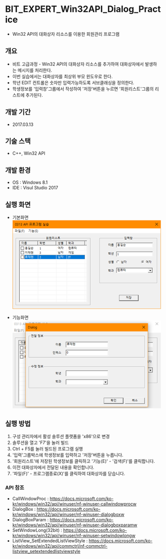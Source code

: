 # BIT_EXPERT_Win32API_Dialog_Practice
* Win32 API의 대화상자 리소스를 이용한 회원관리 프로그램

## 개요
* 비트 고급과정 - Win32 API의 대화상자 리소스를 추가하여 대화상자에서 발생하는 메시지를 처리한다.
* 이번 실습에서는 대화상자를 최상위 부모 윈도우로 한다.
* 학년 EDIT 컨트롤은 숫자만 입력가능하도록 서브클래싱을 정의한다.
* 학생정보를 '입력창'그룹에서 작성하여 '저장'버튼을 누르면 '회원리스트'그룹의 리스트에 추가된다.

## 개발 기간
* 2017.03.13

## 기술 스택
* C++, Win32 API

## 개발 환경
* OS : Windows 8.1
* IDE : Visul Studio 2017

## 실행 화면
* 기본화면  
![실행화면](./Images/run1-1.png)

* 기능화면  
![실행화면](./Images/run1-2.png)

## 실행 방법
1. 구성 관리자에서 활성 솔루션 플랫폼을 'x86'으로 변경
2. 솔루션을 열고 'F7'을 눌러 빌드
3. Ctrl + F5를 눌러 빌드된 프로그램 실행
4. '입력'그룹박스에 학생정보를 입력하고 '저장'버튼을 누릅니다.
5. '회원리스트'에 저장된 학생정보를 클릭하고 '기능(E)' - '검색(F)'를 클릭합니다.
6. 이전 대화상자에서 전달된 내용을 확인합니다.
7. '파일(F)' - 프로그램종료(X)'를 클릭하여 대화상자를 닫습니다.

### API 참조
* CallWindowProc : <https://docs.microsoft.com/ko-kr/windows/win32/api/winuser/nf-winuser-callwindowprocw>
* DialogBox : <https://docs.microsoft.com/ko-kr/windows/win32/api/winuser/nf-winuser-dialogboxw>
* DialogBoxParam : <https://docs.microsoft.com/ko-kr/windows/win32/api/winuser/nf-winuser-dialogboxparamw>
* SetWindowLong(32bit) : <https://docs.microsoft.com/ko-kr/windows/win32/api/winuser/nf-winuser-setwindowlongw>
* ListView_SetExtendedListViewStyle : <https://docs.microsoft.com/ko-kr/windows/win32/api/commctrl/nf-commctrl-listview_setextendedlistviewstyle>
